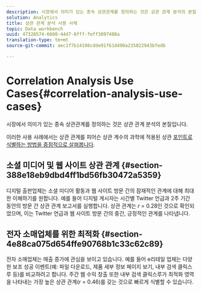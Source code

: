 ```yaml
---
description: 시장에서 의미가 있는 종속 상관관계를 정의하는 것은 상관 관계 분석의 본질입니다.
solution: Analytics
title: 상관 관계 분석 사용 사례
topic: Data workbench
uuid: 47328574-6600-44d7-8fff-feff3097488a
translation-type: tm+mt
source-git-commit: aec1f7b14198cdde91f61d490a235022943bfedb

---
```



# Correlation Analysis Use Cases{#correlation-analysis-use-cases}

시장에서 의미가 있는 종속 상관관계를 정의하는 것은 상관 관계 분석의 본질입니다.

이러한 사용 사례에서는 상관 관계를 피어슨 상관 계수의 과학에 적용된 상관 [포인트로 식별하는 방법을 중점적으로 살펴봅니다](../../../../home/c-get-started/c-analysis-vis/c-correlation-analysis/c-correlation-pearsons.md#concept-5996cb8c89fd4df5b47b7318e7a1d29c).

## 소셜 미디어 및 웹 사이트 상관 관계 {#section-388e18eb9dbd4ff1bd56fb30472a5359}

디지털 출판업체는 소셜 미디어 활동과 웹 사이트 방문 간의 잠재적인 관계에 대해 최대한 이해하기를 원합니다. 예를 들어 디지털 게시자는 시간별 Twitter 언급과 2주 기간 동안의 방문 간 상관 관계 보고서를 실행합니다. 상관 관계는 *r* = 0.28인 것으로 확인되었으며, 이는 Twitter 언급과 웹 사이트 방문 간의 중간, 긍정적인 관계를 나타냅니다.

## 전자 소매업체를 위한 최적화 {#section-4e88ca075d654ffe90768b1c33c62c89}

전자 소매업체는 매출 증가에 관심을 보이고 있습니다. 예를 들어 e리테일 업체는 다양한 보조 성공 이벤트(예: 파일 다운로드, 제품 세부 정보 페이지 보기, 내부 검색 클릭스루 등)를 비교하려고 합니다. 주간 웹 수익 창출 또한 내부 검색 클릭스루가 최적화 영역을 나타내는 가장 높은 상관 관계(*r* = 0.46)를 갖는 것으로 빠르게 식별할 수 있습니다.
